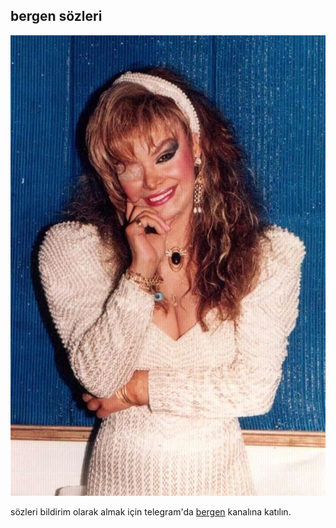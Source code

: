 ## bergen sözleri

![bergen](bergen.jpg)

sözleri bildirim olarak almak için telegram'da [bergen](https://t.me/belginsarilmiser) kanalına katılın.
